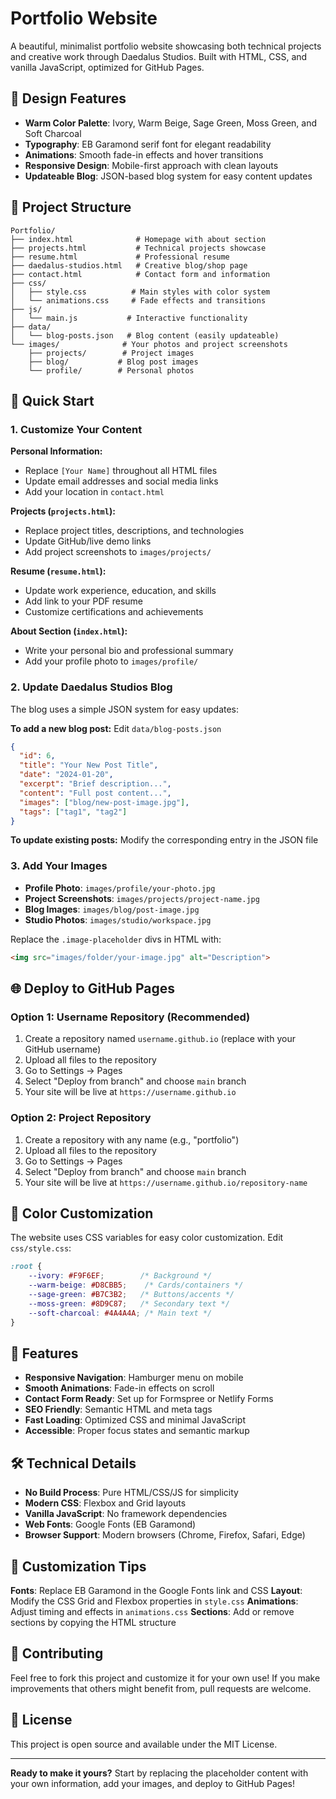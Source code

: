 # Portfolio Website

A beautiful, minimalist portfolio website showcasing both technical projects and creative work through Daedalus Studios. Built with HTML, CSS, and vanilla JavaScript, optimized for GitHub Pages.

## 🎨 Design Features

- **Warm Color Palette**: Ivory, Warm Beige, Sage Green, Moss Green, and Soft Charcoal
- **Typography**: EB Garamond serif font for elegant readability
- **Animations**: Smooth fade-in effects and hover transitions
- **Responsive Design**: Mobile-first approach with clean layouts
- **Updateable Blog**: JSON-based blog system for easy content updates

## 📁 Project Structure

```
Portfolio/
├── index.html              # Homepage with about section
├── projects.html           # Technical projects showcase
├── resume.html             # Professional resume
├── daedalus-studios.html   # Creative blog/shop page
├── contact.html            # Contact form and information
├── css/
│   ├── style.css          # Main styles with color system
│   └── animations.css     # Fade effects and transitions
├── js/
│   └── main.js           # Interactive functionality
├── data/
│   └── blog-posts.json   # Blog content (easily updateable)
└── images/              # Your photos and project screenshots
    ├── projects/        # Project images
    ├── blog/           # Blog post images
    └── profile/        # Personal photos
```

## 🚀 Quick Start

### 1. Customize Your Content

**Personal Information:**
- Replace `[Your Name]` throughout all HTML files
- Update email addresses and social media links
- Add your location in `contact.html`

**Projects (`projects.html`):**
- Replace project titles, descriptions, and technologies
- Update GitHub/live demo links
- Add project screenshots to `images/projects/`

**Resume (`resume.html`):**
- Update work experience, education, and skills
- Add link to your PDF resume
- Customize certifications and achievements

**About Section (`index.html`):**
- Write your personal bio and professional summary
- Add your profile photo to `images/profile/`

### 2. Update Daedalus Studios Blog

The blog uses a simple JSON system for easy updates:

**To add a new blog post:** Edit `data/blog-posts.json`

```json
{
  "id": 6,
  "title": "Your New Post Title",
  "date": "2024-01-20", 
  "excerpt": "Brief description...",
  "content": "Full post content...",
  "images": ["blog/new-post-image.jpg"],
  "tags": ["tag1", "tag2"]
}
```

**To update existing posts:** Modify the corresponding entry in the JSON file

### 3. Add Your Images

- **Profile Photo**: `images/profile/your-photo.jpg`
- **Project Screenshots**: `images/projects/project-name.jpg`
- **Blog Images**: `images/blog/post-image.jpg`
- **Studio Photos**: `images/studio/workspace.jpg`

Replace the `.image-placeholder` divs in HTML with:
```html
<img src="images/folder/your-image.jpg" alt="Description">
```

## 🌐 Deploy to GitHub Pages

### Option 1: Username Repository (Recommended)
1. Create a repository named `username.github.io` (replace with your GitHub username)
2. Upload all files to the repository
3. Go to Settings → Pages
4. Select "Deploy from branch" and choose `main` branch
5. Your site will be live at `https://username.github.io`

### Option 2: Project Repository
1. Create a repository with any name (e.g., "portfolio")
2. Upload all files to the repository
3. Go to Settings → Pages
4. Select "Deploy from branch" and choose `main` branch
5. Your site will be live at `https://username.github.io/repository-name`

## 🎨 Color Customization

The website uses CSS variables for easy color customization. Edit `css/style.css`:

```css
:root {
    --ivory: #F9F6EF;        /* Background */
    --warm-beige: #D8CBB5;    /* Cards/containers */
    --sage-green: #B7C3B2;   /* Buttons/accents */
    --moss-green: #8D9C87;   /* Secondary text */
    --soft-charcoal: #4A4A4A; /* Main text */
}
```

## 📱 Features

- **Responsive Navigation**: Hamburger menu on mobile
- **Smooth Animations**: Fade-in effects on scroll
- **Contact Form Ready**: Set up for Formspree or Netlify Forms
- **SEO Friendly**: Semantic HTML and meta tags
- **Fast Loading**: Optimized CSS and minimal JavaScript
- **Accessible**: Proper focus states and semantic markup

## 🛠 Technical Details

- **No Build Process**: Pure HTML/CSS/JS for simplicity
- **Modern CSS**: Flexbox and Grid layouts
- **Vanilla JavaScript**: No framework dependencies
- **Web Fonts**: Google Fonts (EB Garamond)
- **Browser Support**: Modern browsers (Chrome, Firefox, Safari, Edge)

## 📝 Customization Tips

**Fonts**: Replace EB Garamond in the Google Fonts link and CSS
**Layout**: Modify the CSS Grid and Flexbox properties in `style.css`
**Animations**: Adjust timing and effects in `animations.css`
**Sections**: Add or remove sections by copying the HTML structure

## 🤝 Contributing

Feel free to fork this project and customize it for your own use! If you make improvements that others might benefit from, pull requests are welcome.

## 📄 License

This project is open source and available under the MIT License.

---

**Ready to make it yours?** Start by replacing the placeholder content with your own information, add your images, and deploy to GitHub Pages! 